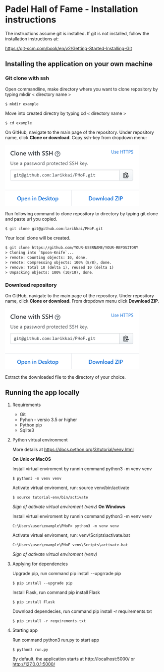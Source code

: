 # Padel Hall of Fame - Installation instructions 

The instructions assume git is installed. If git is not installed, follow the installation instructions at:

https://git-scm.com/book/en/v2/Getting-Started-Installing-Git

## Installing the application on your own machine

### Git clone with ssh

Open commandline, make directory where you want to clone repository by typing mkdir < directory name >

```
$ mkdir example
 ```

Move into created directry by typing cd < directory name >
```
$ cd example
```
On GitHub, navigate to the main page of the repository.
Under repository name, click __Clone or download__. Copy ssh-key from dropdown menu:

![alt text](https://raw.githubusercontent.com/larikkai/PHoF/master/documentation/git_clone.PNG "navbarinfo")

Run following command to clone repository to directory by typing git clone and paste url you copied.
```
$ git clone git@github.com:larikkai/PHoF.git
```
Your local clone will be created.
```
$ git clone https://github.com/YOUR-USERNAME/YOUR-REPOSITORY
> Cloning into `Spoon-Knife`...
> remote: Counting objects: 10, done.
> remote: Compressing objects: 100% (8/8), done.
> remove: Total 10 (delta 1), reused 10 (delta 1)
> Unpacking objects: 100% (10/10), done.
```

### Download repository
On GitHub, navigate to the main page of the repository.
Under repository name, click __Clone or download__. From dropdown menu click __Download ZIP__.

![alt text](https://raw.githubusercontent.com/larikkai/PHoF/master/documentation/git_clone.PNG "navbarinfo")

Extract the downloaded file to the directory of your choice.

## Running the app locally

1. Requirements
     * Git
     * Pyhon - versio 3.5 or higher
     * Python pip
     * Sqlite3

2. Python virtual environment

   More details at https://docs.python.org/3/tutorial/venv.html

    __On Unix or MacOS__

    Install virtual enviroment by runnin command python3 -m venv venv
    ```
    $ python3 -m venv venv 
    ```
    Activate virtual enviroment, run: source venv/bin/activate
    ```
    $ source tutorial-env/bin/activate
    ```
    _Sign of activate virtual enviroment (venv)_
    __On Windows__

    Install virtual enviroment by runnin command python3 -m venv venv
    ```
    C:\Users\user\example\PHoF> python3 -m venv venv 
    ```
    Activate virtual enviroment, run: venv\Scripts\activate.bat
    ```
    C:\Users\user\example\PHoF venv\Scripts\activate.bat
    ```

    _Sign of activate virtual enviroment (venv)_


3. Applying for dependencies
   
    Upgrade pip, run command pip install --upgrrade pip
    ```
    $ pip install --upgrade pip
    ```
    Install Flask, run command pip install Flask
    ```
    $ pip install Flask
    ```
    Download dependecies, run command pip install -r requirements.txt
    ```
    $ pip install -r requirements.txt
    ```

4. Starting app

   Run command python3 run.py to start app
    ```
    $ python3 run.py
    ```
    By default, the application starts at http://localhost:5000/ or http://127.0.0.1:5000/ 